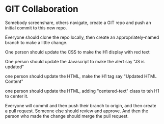 # GIT Collaboration

Somebody screenshare, others navigate, create a GIT repo and push an initial commit to this new repo. 

Everyone should clone the repo locally, then create an appropriately-named branch to make a little change.

One person should update the CSS to make the H1 display with red text

One person should update the Javascript to make the alert say "JS is updated"

one person should update the HTML, make the H1 tag say "Updated HTML Content"

one person should update the HTML, adding "centered-text" class to teh H1 to center it.

Everyone will commit and then push their branch to origin, and then create a pull request. Someone else should review and approve. And then the person who made the change should merge the pull request.